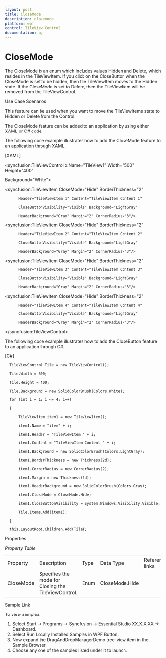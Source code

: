 ```yaml
---
layout: post
title: CloseMode
description: closemode 
platform: wpf
control: TileView Control
documentation: ug
---
```


# CloseMode 

The CloseMode is an enum which includes values Hidden and Delete, which resides in the TileViewItem. If you click on the CloseButton when the CloseMode is set to be hidden, then the TileViewItem moves to the Hidden state. If the CloseMode is set to Delete, then the TileViewItem will be removed from the TileViewControl. 

Use Case Scenarios

This feature can be used when you want to move the TileViewItems state to Hidden or Delete from the Control.



The CloseMode feature can be added to an application by using either XAML or C# code.

The following code example illustrates how to add the CloseMode feature to an application through XAML.



[XAML]



<syncfusion:TileViewControl x:Name="TileView1" Width="500" Height="400" 

Background="White">

   <syncfusion:TileViewItem CloseMode="Hide" BorderThickness="2" 

          Header="TileViewItem 1" Content="TileViewItem Content 1" 

          CloseButtonVisibility="Visible" Background="LightGray" 

          HeaderBackground="Gray" Margin="2" CornerRadius="3"/>

   <syncfusion:TileViewItem CloseMode="Hide" BorderThickness="2" 

          Header="TileViewItem 2" Content="TileViewItem Content 2" 

          CloseButtonVisibility="Visible" Background="LightGray" 

          HeaderBackground="Gray" Margin="2" CornerRadius="3"/>

   <syncfusion:TileViewItem CloseMode="Hide" BorderThickness="2" 

          Header="TileViewItem 3" Content="TileViewItem Content 3" 

          CloseButtonVisibility="Visible" Background="LightGray" 

          HeaderBackground="Gray" Margin="2" CornerRadius="3"/>

   <syncfusion:TileViewItem CloseMode="Hide" BorderThickness="2" 

          Header="TileViewItem 4" Content="TileViewItem Content 4" 

          CloseButtonVisibility="Visible" Background="LightGray" 

          HeaderBackground="Gray" Margin="2" CornerRadius="3"/>         

</syncfusion:TileViewControl>





The following code example illustrates how to add the CloseButton feature to an application through C#.



[C#]



      TileViewControl Tile = new TileViewControl();

      Tile.Width = 500;

      Tile.Height = 400;

      Tile.Background = new SolidColorBrush(Colors.White);

      for (int i = 1; i <= 4; i++)

      {

          TileViewItem item1 = new TileViewItem();

          item1.Name = "item" + i;

          item1.Header = "TileViewItem " + i;

          item1.Content = "TileViewItem Content " + i;

          item1.Background = new SolidColorBrush(Colors.LightGray);

          item1.BorderThickness = new Thickness(2d);

          item1.CornerRadius = new CornerRadius(2);

          item1.Margin = new Thickness(2d);

          item1.HeaderBackground = new SolidColorBrush(Colors.Gray);

          item1.CloseMode = CloseMode.Hide;

          item1.CloseButtonVisibility = System.Windows.Visibility.Visible;

          Tile.Items.Add(item1);

      }

      this.LayoutRoot.Children.Add(Tile);





Properties

_Property Table_

<table>
<tr>
<td>
Property </td><td>
Description </td><td>
Type </td><td>
Data Type </td><td>
Reference links </td></tr>
<tr>
<td>
CloseMode</td><td>
Specifies the mode for Closing the TileViewControl.</td><td>
Enum</td><td>
CloseMode.Hide</td><td>
</td></tr>
</table>


Sample Link

To view samples: 

1. Select Start -> Programs -> Syncfusion -> Essential Studio XX.X.X.XX -> Dashboard.
2. Select Run Locally Installed Samples in WPF Button.
3. Now expand the DragAndDropManagerDemo tree-view item in the Sample Browser.
4. Choose any one of the samples listed under it to launch. 



